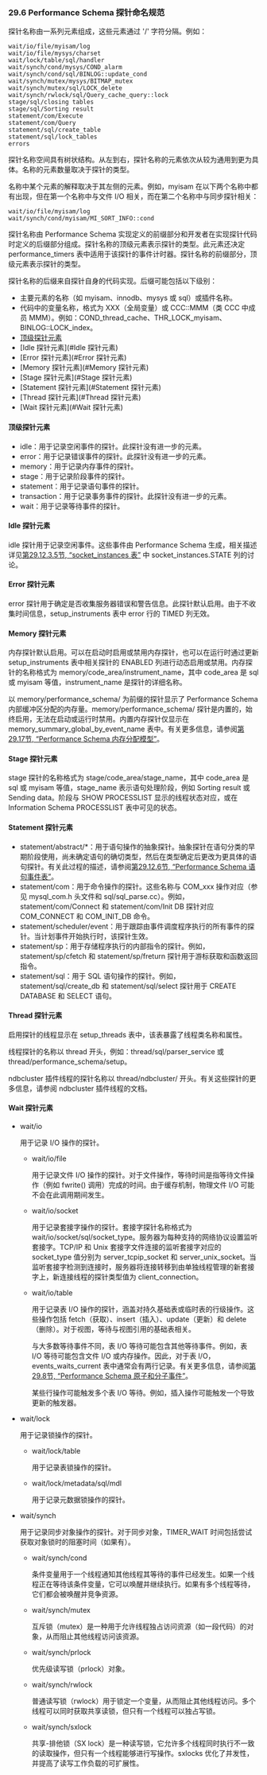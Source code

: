 ### 29.6 Performance Schema 探针命名规范

探针名称由一系列元素组成，这些元素通过 '/' 字符分隔。例如：

```
wait/io/file/myisam/log
wait/io/file/mysys/charset
wait/lock/table/sql/handler
wait/synch/cond/mysys/COND_alarm
wait/synch/cond/sql/BINLOG::update_cond
wait/synch/mutex/mysys/BITMAP_mutex
wait/synch/mutex/sql/LOCK_delete
wait/synch/rwlock/sql/Query_cache_query::lock
stage/sql/closing tables
stage/sql/Sorting result
statement/com/Execute
statement/com/Query
statement/sql/create_table
statement/sql/lock_tables
errors
```

探针名称空间具有树状结构。从左到右，探针名称的元素依次从较为通用到更为具体。名称的元素数量取决于探针的类型。

名称中某个元素的解释取决于其左侧的元素。例如，myisam 在以下两个名称中都有出现，但在第一个名称中与文件 I/O 相关，而在第二个名称中与同步探针相关：

```
wait/io/file/myisam/log
wait/synch/cond/myisam/MI_SORT_INFO::cond
```



探针名称由 Performance Schema 实现定义的前缀部分和开发者在实现探针代码时定义的后缀部分组成。探针名称的顶级元素表示探针的类型。此元素还决定 performance_timers 表中适用于该探针的事件计时器。探针名称的前缀部分，顶级元素表示探针的类型。

探针名称的后缀来自探针自身的代码实现。后缀可能包括以下级别：

- 主要元素的名称（如 myisam、innodb、mysys 或 sql）或插件名称。
- 代码中的变量名称，格式为 XXX（全局变量）或 CCC::MMM（类 CCC 中成员 MMM）。例如：COND_thread_cache、THR_LOCK_myisam、BINLOG::LOCK_index。
- [顶级探针元素](#顶级探针元素)
- [Idle 探针元素](#Idle 探针元素)
- [Error 探针元素](#Error 探针元素)
- [Memory 探针元素](#Memory 探针元素)
- [Stage 探针元素](#Stage 探针元素)
- [Statement 探针元素](#Statement 探针元素)
- [Thread 探针元素](#Thread 探针元素)
- [Wait 探针元素](#Wait 探针元素)

#### 顶级探针元素

- idle：用于记录空闲事件的探针。此探针没有进一步的元素。
- error：用于记录错误事件的探针。此探针没有进一步的元素。
- memory：用于记录内存事件的探针。
- stage：用于记录阶段事件的探针。
- statement：用于记录语句事件的探针。
- transaction：用于记录事务事件的探针。此探针没有进一步的元素。
- wait：用于记录等待事件的探针。

#### Idle 探针元素

idle 探针用于记录空闲事件。这些事件由 Performance Schema 生成，相关描述详见[第29.12.3.5节, “socket_instances 表”](#29.12.3.5) 中 socket_instances.STATE 列的讨论。

#### Error 探针元素

error 探针用于确定是否收集服务器错误和警告信息。此探针默认启用。由于不收集时间信息，setup_instruments 表中 error 行的 TIMED 列无效。

#### Memory 探针元素

内存探针默认启用。可以在启动时启用或禁用内存探针，也可以在运行时通过更新 setup_instruments 表中相关探针的 ENABLED 列进行动态启用或禁用。内存探针的名称格式为 memory/code_area/instrument_name，其中 code_area 是 sql 或 myisam 等值，instrument_name 是探针的详细名称。

以 memory/performance_schema/ 为前缀的探针显示了 Performance Schema 内部缓冲区分配的内存量。memory/performance_schema/ 探针是内置的，始终启用，无法在启动或运行时禁用。内置内存探针仅显示在 memory_summary_global_by_event_name 表中。有关更多信息，请参阅[第29.17节, “Performance Schema 内存分配模型”](#29.17)。

#### Stage 探针元素

stage 探针的名称格式为 stage/code_area/stage_name，其中 code_area 是 sql 或 myisam 等值，stage_name 表示语句处理阶段，例如 Sorting result 或 Sending data。阶段与 SHOW PROCESSLIST 显示的线程状态对应，或在 Information Schema PROCESSLIST 表中可见的状态。

#### Statement 探针元素

- statement/abstract/*：用于语句操作的抽象探针。抽象探针在语句分类的早期阶段使用，尚未确定语句的确切类型，然后在类型确定后更改为更具体的语句探针。有关此过程的描述，请参阅[第29.12.6节, “Performance Schema 语句事件表”](#29.12.6)。
- statement/com：用于命令操作的探针。这些名称与 COM_xxx 操作对应（参见 mysql_com.h 头文件和 sql/sql_parse.cc）。例如，statement/com/Connect 和 statement/com/Init DB 探针对应 COM_CONNECT 和 COM_INIT_DB 命令。
- statement/scheduler/event：用于跟踪由事件调度程序执行的所有事件的探针。当计划事件开始执行时，该探针生效。
- statement/sp：用于存储程序执行的内部指令的探针。例如，statement/sp/cfetch 和 statement/sp/freturn 探针用于游标获取和函数返回指令。
- statement/sql：用于 SQL 语句操作的探针。例如，statement/sql/create_db 和 statement/sql/select 探针用于 CREATE DATABASE 和 SELECT 语句。

#### Thread 探针元素

启用探针的线程显示在 setup_threads 表中，该表暴露了线程类名称和属性。

线程探针的名称以 thread 开头，例如：thread/sql/parser_service 或 thread/performance_schema/setup。

ndbcluster 插件线程的探针名称以 thread/ndbcluster/ 开头。有关这些探针的更多信息，请参阅 ndbcluster 插件线程的文档。

#### Wait 探针元素



- wait/io

  用于记录 I/O 操作的探针。

  - wait/io/file

    用于记录文件 I/O 操作的探针。对于文件操作，等待时间是指等待文件操作（例如 fwrite() 调用）完成的时间。由于缓存机制，物理文件 I/O 可能不会在此调用期间发生。

  - wait/io/socket

    用于记录套接字操作的探针。套接字探针名称格式为 wait/io/socket/sql/socket_type。服务器为每种支持的网络协议设置监听套接字。TCP/IP 和 Unix 套接字文件连接的监听套接字对应的 socket_type 值分别为 server_tcpip_socket 和 server_unix_socket。当监听套接字检测到连接时，服务器将连接转移到由单独线程管理的新套接字上，新连接线程的探针类型值为 client_connection。

  - wait/io/table

    用于记录表 I/O 操作的探针，涵盖对持久基础表或临时表的行级操作。这些操作包括 fetch（获取）、insert（插入）、update（更新）和 delete（删除）。对于视图，等待与视图引用的基础表相关。

    与大多数等待事件不同，表 I/O 等待可能包含其他等待事件。例如，表 I/O 等待可能包含文件 I/O 或内存操作。因此，对于表 I/O，events_waits_current 表中通常会有两行记录。有关更多信息，请参阅[第29.8节, “Performance Schema 原子和分子事件”](#29.8)。

    某些行操作可能触发多个表 I/O 等待。例如，插入操作可能触发一个导致更新的触发器。

- wait/lock

  用于记录锁操作的探针。

  - wait/lock/table

    用于记录表锁操作的探针。

  - wait/lock/metadata/sql/mdl

    用于记录元数据锁操作的探针。

- wait/synch

  用于记录同步对象操作的探针。对于同步对象，TIMER_WAIT 时间包括尝试获取对象锁时的阻塞时间（如果有）。

  - wait/synch/cond

    条件变量用于一个线程通知其他线程其等待的事件已经发生。如果一个线程正在等待该条件变量，它可以唤醒并继续执行。如果有多个线程等待，它们都会被唤醒并竞争资源。

  - wait/synch/mutex

    互斥锁（mutex）是一种用于允许线程独占访问资源（如一段代码）的对象，从而阻止其他线程访问该资源。

  - wait/synch/prlock

    优先级读写锁（prlock）对象。

  - wait/synch/rwlock

    普通读写锁（rwlock）用于锁定一个变量，从而阻止其他线程访问。多个线程可以同时获取共享读锁，但只有一个线程可以独占写锁。

  - wait/synch/sxlock

    共享-排他锁（SX lock）是一种读写锁，它允许多个线程同时执行不一致的读取操作，但只有一个线程能够进行写操作。sxlocks 优化了并发性，并提高了读写工作负载的可扩展性。
